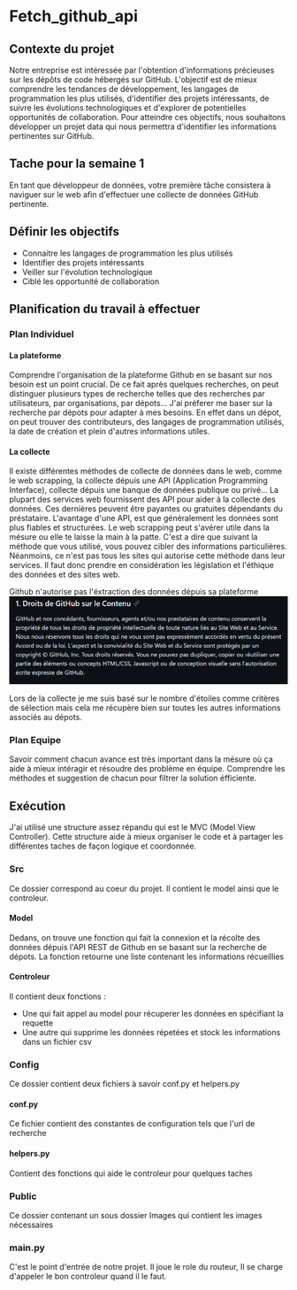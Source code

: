 # Fetch_github_api

## Contexte du projet
Notre entreprise est intéressée par l'obtention d'informations précieuses sur les dépôts de code hébergés sur GitHub. L'objectif est de mieux comprendre les tendances de développement, les langages de programmation les plus utilisés, d'identifier des projets intéressants, de suivre les évolutions technologiques et d'explorer de potentielles opportunités de collaboration. Pour atteindre ces objectifs, nous souhaitons développer un projet data qui nous permettra d'identifier les informations pertinentes sur GitHub.

## Tache pour la semaine 1
En tant que développeur de données, votre première tâche consistera à naviguer sur le web afin d'effectuer une collecte de données GitHub pertinente.

## Définir les objectifs 
 - Connaitre les langages de programmation les plus utilisés
 - Identifier des projets intéressants
 - Veiller sur l'évolution technologique 
 - Ciblé les opportunité de collaboration

## Planification du travail à effectuer
### Plan Individuel
#### La plateforme
Comprendre l'organisation de la plateforme Github en se basant sur nos besoin est un point crucial. 
De ce fait après quelques recherches, on peut distinguer plusieurs types de recherche telles que des recherches par utilisateurs, par organisations, par dépots...
J'ai préferer me baser sur la recherche par dépots pour adapter à mes besoins. 
En effet dans un dépot, on peut trouver des contributeurs, des langages de programmation utilisés, la date de création et plein d'autres informations utiles.

#### La collecte
Il existe différentes méthodes de collecte de données dans le web, comme le web scrapping, la collecte dépuis une API (Application Programming Interface), collecte dépuis une banque de données publique ou privé...
La plupart des services web fournissent des API pour aider à la collecte des données. Ces dernières peuvent être payantes ou gratuites dépendants du préstataire. L'avantage d'une API, est que généralement les données sont plus fiables et structurées.
Le web scrapping peut s'avérer utile dans la mésure ou elle te laisse la main à la patte. C'est a dire que suivant la méthode que vous utilisé, vous pouvez cibler des informations particulières.
Néanmoins, ce n'est pas tous les sites qui autorise cette méthode dans leur services. Il faut donc prendre en considération les législation et l'éthique des données et des sites web.

Github n'autorise pas l'éxtraction des données dépuis sa plateforme
![Image de github montrant sa restriction sur les données](github_web_licence.jpg)


Lors de la collecte je me suis basé sur le nombre d'étoiles comme critères de sélection mais cela me récupère bien sur toutes les autres informations associés au dépots.

### Plan Equipe
Savoir comment chacun avance est très important dans la mésure où ça aide à mieux intéragir et résoudre des problème en équipe.
Comprendre les méthodes et suggestion de chacun pour filtrer la solution éfficiente.

## Exécution
J'ai utilisé une structure assez répandu qui est le MVC (Model View Controller). Cette structure aide à mieux organiser le code et à partager les différentes taches de façon logique et coordonnée.

### Src
Ce dossier correspond au coeur du projet. Il contient le model ainsi que le controleur.
#### Model
Dedans, on trouve une fonction qui fait la connexion et la récolte des données dépuis l'API REST de Github en se basant sur la recherche de dépots. La fonction retourne une liste contenant les informations récueillies
#### Controleur
Il contient deux fonctions : 
 - Une qui fait appel au model pour récuperer les données en spécifiant la requette
 - Une autre qui supprime les données répetées et stock les informations dans un fichier csv

### Config
Ce dossier contient deux fichiers à savoir conf.py et helpers.py
#### conf.py 
Ce fichier contient des constantes de configuration tels que l'url de recherche
#### helpers.py 
Contient des fonctions qui aide le controleur pour quelques taches

### Public
Ce dossier contenant un sous dossier Images qui contient les images nécessaires

### main.py
C'est le point d'entrée de notre projet. Il joue le role du routeur, Il se charge d'appeler le bon controleur quand il le faut.
